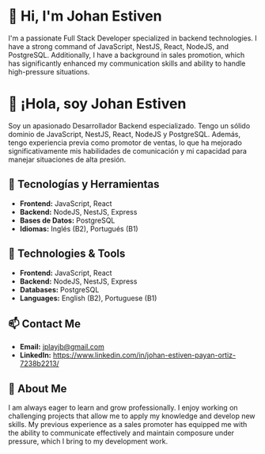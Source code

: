 # 👋 Hi, I'm Johan Estiven

I'm a passionate Full Stack Developer specialized in backend technologies. I have a strong command of JavaScript, NestJS, React, NodeJS, and PostgreSQL. Additionally, I have a background in sales promotion, which has significantly enhanced my communication skills and ability to handle high-pressure situations.

# 👋 ¡Hola, soy Johan Estiven

Soy un apasionado Desarrollador Backend especializado. Tengo un sólido dominio de JavaScript, NestJS, React, NodeJS y PostgreSQL. Además, tengo experiencia previa como promotor de ventas, lo que ha mejorado significativamente mis habilidades de comunicación y mi capacidad para manejar situaciones de alta presión.

## 🔧 Tecnologías y Herramientas
- **Frontend:** JavaScript, React
- **Backend:** NodeJS, NestJS, Express
- **Bases de Datos:** PostgreSQL
- **Idiomas:** Inglés (B2), Portugués (B1)

## 🔧 Technologies & Tools
- **Frontend:** JavaScript, React
- **Backend:** NodeJS, NestJS, Express
- **Databases:** PostgreSQL
- **Languages:** English (B2), Portuguese (B1)

## 📫 Contact Me
- **Email:** jplayjb@gmail.com
- **LinkedIn:** https://www.linkedin.com/in/johan-estiven-payan-ortiz-7238b2213/

## 🌟 About Me
I am always eager to learn and grow professionally. I enjoy working on challenging projects that allow me to apply my knowledge and develop new skills. My previous experience as a sales promoter has equipped me with the ability to communicate effectively and maintain composure under pressure, which I bring to my development work.
